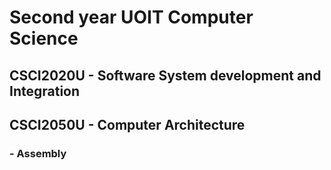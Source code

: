 # Second year UOIT Computer Science
## CSCI2020U - Software System development and Integration
## CSCI2050U - Computer Architecture
### - Assembly
